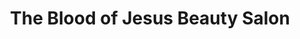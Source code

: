 ---
title: "The Blood of Jesus Beauty Salon"
url: /accra/the-blood-of-jesus-beauty-salon/
shop: hairdresser
---